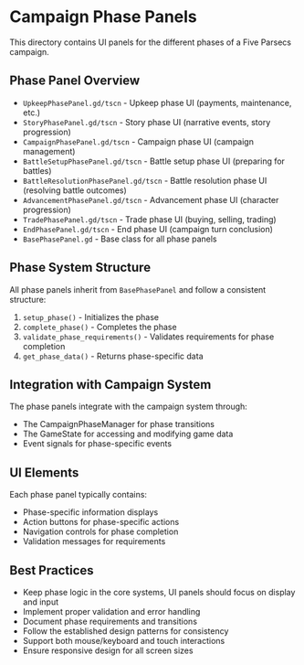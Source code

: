 # Campaign Phase Panels

This directory contains UI panels for the different phases of a Five Parsecs campaign.

## Phase Panel Overview

- `UpkeepPhasePanel.gd/tscn` - Upkeep phase UI (payments, maintenance, etc.)
- `StoryPhasePanel.gd/tscn` - Story phase UI (narrative events, story progression)
- `CampaignPhasePanel.gd/tscn` - Campaign phase UI (campaign management)
- `BattleSetupPhasePanel.gd/tscn` - Battle setup phase UI (preparing for battles)
- `BattleResolutionPhasePanel.gd/tscn` - Battle resolution phase UI (resolving battle outcomes)
- `AdvancementPhasePanel.gd/tscn` - Advancement phase UI (character progression)
- `TradePhasePanel.gd/tscn` - Trade phase UI (buying, selling, trading)
- `EndPhasePanel.gd/tscn` - End phase UI (campaign turn conclusion)
- `BasePhasePanel.gd` - Base class for all phase panels

## Phase System Structure

All phase panels inherit from `BasePhasePanel` and follow a consistent structure:

1. `setup_phase()` - Initializes the phase
2. `complete_phase()` - Completes the phase
3. `validate_phase_requirements()` - Validates requirements for phase completion
4. `get_phase_data()` - Returns phase-specific data

## Integration with Campaign System

The phase panels integrate with the campaign system through:

- The CampaignPhaseManager for phase transitions
- The GameState for accessing and modifying game data
- Event signals for phase-specific events

## UI Elements

Each phase panel typically contains:

- Phase-specific information displays
- Action buttons for phase-specific actions
- Navigation controls for phase completion
- Validation messages for requirements

## Best Practices

- Keep phase logic in the core systems, UI panels should focus on display and input
- Implement proper validation and error handling
- Document phase requirements and transitions
- Follow the established design patterns for consistency
- Support both mouse/keyboard and touch interactions
- Ensure responsive design for all screen sizes 